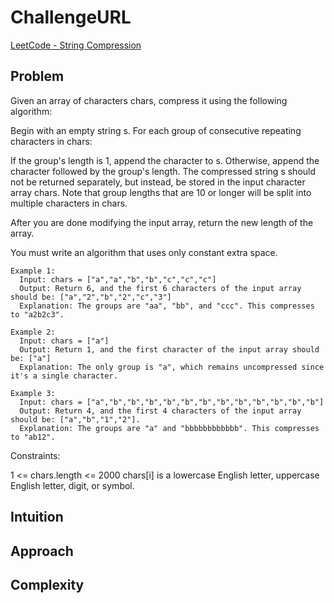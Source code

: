 # ChallengeURL
[LeetCode - String Compression]([https://leetcode.com/problems/string-compression/description/?envType=study-plan-v2&envId=leetcode-75])
## Problem
Given an array of characters chars, compress it using the following algorithm:

Begin with an empty string s. For each group of consecutive repeating characters in chars:

If the group's length is 1, append the character to s.
Otherwise, append the character followed by the group's length.
The compressed string s should not be returned separately, but instead, be stored in the input character array chars. Note that group lengths that are 10 or longer will be split into multiple characters in chars.

After you are done modifying the input array, return the new length of the array.

You must write an algorithm that uses only constant extra space.

 

```
Example 1:
  Input: chars = ["a","a","b","b","c","c","c"]
  Output: Return 6, and the first 6 characters of the input array should be: ["a","2","b","2","c","3"]
  Explanation: The groups are "aa", "bb", and "ccc". This compresses to "a2b2c3".

Example 2:
  Input: chars = ["a"]
  Output: Return 1, and the first character of the input array should be: ["a"]
  Explanation: The only group is "a", which remains uncompressed since it's a single character.

Example 3:
  Input: chars = ["a","b","b","b","b","b","b","b","b","b","b","b","b"]
  Output: Return 4, and the first 4 characters of the input array should be: ["a","b","1","2"].
  Explanation: The groups are "a" and "bbbbbbbbbbbb". This compresses to "ab12".
```

Constraints:

1 <= chars.length <= 2000
chars[i] is a lowercase English letter, uppercase English letter, digit, or symbol.

## Intuition

## Approach

## Complexity
